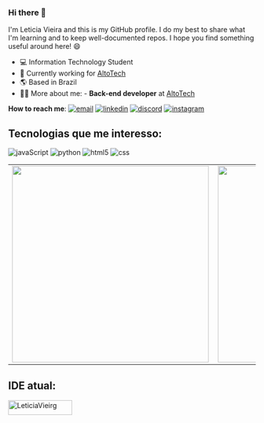 ### **Hi there** 👋

I'm Leticia Vieira and this is my GitHub profile. I do my best to share what I'm learning and to keep well-documented repos. I hope you find something useful around here! 😄

- 💻  Information Technology Student
- 🏢  Currently working for [AltoTech](https://github.com/https-github-com-AltoTechJr)
- 🌎  Based in Brazil
- 👩‍💻  More about me: - **Back-end developer** at [AltoTech](https://github.com/https-github-com-AltoTechJr)
  
**How to reach me**:
[![email](https://img.shields.io/badge/Gmail-D14836?style=for-the-badge&logo=gmail&logoColor=white)](mailto:eleticiavieiragoncalves01@gmail.com)
[![linkedin](https://img.shields.io/badge/LinkedIn-0077B5?style=for-the-badge&logo=linkedin&logoColor=white)](https://www.linkedin.com/in/let%C3%ADcia-vieira-059a9b206//)
[![discord](https://img.shields.io/badge/Discord-7289DA?style=for-the-badge&logo=discord&logoColor=white)](https://discord.com/https://discord.com/LetciaVr#9931)
[![instagram](https://img.shields.io/badge/Instagram-E4405F?style=for-the-badge&logo=instagram&logoColor=white)](https://instagram.com/letciavieirat)


## Tecnologias que me interesso:
![javaScript](https://img.shields.io/badge/JavaScript-323330?style=for-the-badge&logo=javascript&logoColor=F7DF1E)
![python](https://img.shields.io/badge/Python-3776AB?style=for-the-badge&logo=python&logoColor=white)
![html5](https://img.shields.io/badge/HTML5-E34F26?style=for-the-badge&logo=html5&logoColor=white)
![css](https://img.shields.io/badge/CSS3-1572B6?style=for-the-badge&logo=css3&logoColor=white)

<center>
<table>
    <tr>
        <td><img width="400px" align="left" src="https://github-readme-stats-sigma-five.vercel.app/api?username=LeticiaVieirg&theme=dark&count_private=false"/></td>
        <td><img width="400px" align="left" src="https://github-readme-stats-sigma-five.vercel.app/api/top-langs/ username=LeticiaVieirg&hide=html&layout=compact&theme=dark&count_private=false" /></td>
    </tr>   
</table>
</center> 

## IDE atual: 
   <img aling="center" alt="LeticiaVieirg" height="30" width="130" src="https://img.shields.io/badge/Visual_Studio-5C2D91?style=for-the-badge&logo=visual%20studio&logoColor=white">
